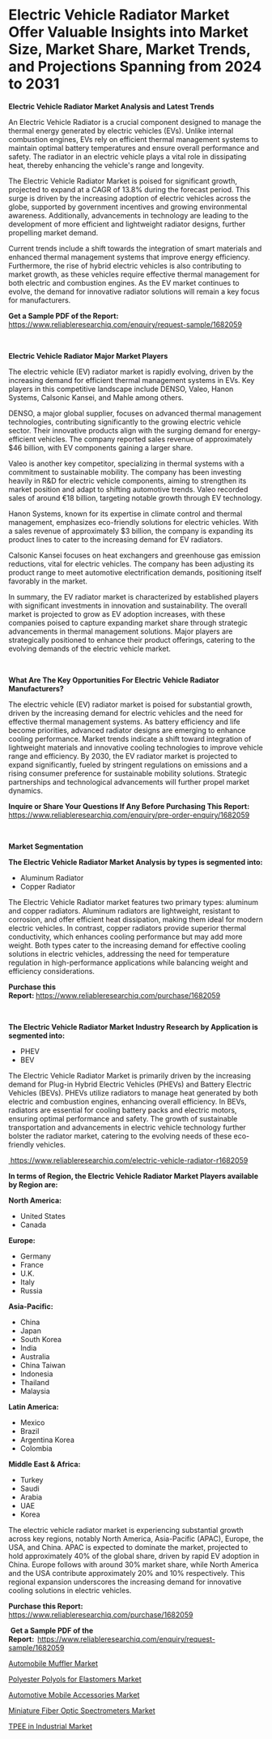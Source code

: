 <p><h1>Electric Vehicle Radiator Market Offer Valuable Insights into Market Size, Market Share, Market Trends, and Projections Spanning from 2024 to 2031</h1></p><p><strong>Electric Vehicle Radiator Market Analysis and Latest Trends</strong></p>
<p><p>An Electric Vehicle Radiator is a crucial component designed to manage the thermal energy generated by electric vehicles (EVs). Unlike internal combustion engines, EVs rely on efficient thermal management systems to maintain optimal battery temperatures and ensure overall performance and safety. The radiator in an electric vehicle plays a vital role in dissipating heat, thereby enhancing the vehicle's range and longevity.</p><p>The Electric Vehicle Radiator Market is poised for significant growth, projected to expand at a CAGR of 13.8% during the forecast period. This surge is driven by the increasing adoption of electric vehicles across the globe, supported by government incentives and growing environmental awareness. Additionally, advancements in technology are leading to the development of more efficient and lightweight radiator designs, further propelling market demand. </p><p>Current trends include a shift towards the integration of smart materials and enhanced thermal management systems that improve energy efficiency. Furthermore, the rise of hybrid electric vehicles is also contributing to market growth, as these vehicles require effective thermal management for both electric and combustion engines. As the EV market continues to evolve, the demand for innovative radiator solutions will remain a key focus for manufacturers.</p></p>
<p><strong>Get a Sample PDF of the Report:&nbsp;</strong> <a href="https://www.reliableresearchiq.com/enquiry/request-sample/1682059?utm_campaign=1141&utm_medium=2&utm_source=Github&utm_content=ia&utm_term=01112024&utm_id=electric-vehicle-radiator">https://www.reliableresearchiq.com/enquiry/request-sample/1682059</a></p>
<p>&nbsp;</p>
<p><strong>Electric Vehicle Radiator Major Market Players</strong></p>
<p><p>The electric vehicle (EV) radiator market is rapidly evolving, driven by the increasing demand for efficient thermal management systems in EVs. Key players in this competitive landscape include DENSO, Valeo, Hanon Systems, Calsonic Kansei, and Mahle among others.</p><p>DENSO, a major global supplier, focuses on advanced thermal management technologies, contributing significantly to the growing electric vehicle sector. Their innovative products align with the surging demand for energy-efficient vehicles. The company reported sales revenue of approximately $46 billion, with EV components gaining a larger share.</p><p>Valeo is another key competitor, specializing in thermal systems with a commitment to sustainable mobility. The company has been investing heavily in R&D for electric vehicle components, aiming to strengthen its market position and adapt to shifting automotive trends. Valeo recorded sales of around €18 billion, targeting notable growth through EV technology.</p><p>Hanon Systems, known for its expertise in climate control and thermal management, emphasizes eco-friendly solutions for electric vehicles. With a sales revenue of approximately $3 billion, the company is expanding its product lines to cater to the increasing demand for EV radiators.</p><p>Calsonic Kansei focuses on heat exchangers and greenhouse gas emission reductions, vital for electric vehicles. The company has been adjusting its product range to meet automotive electrification demands, positioning itself favorably in the market.</p><p>In summary, the EV radiator market is characterized by established players with significant investments in innovation and sustainability. The overall market is projected to grow as EV adoption increases, with these companies poised to capture expanding market share through strategic advancements in thermal management solutions. Major players are strategically positioned to enhance their product offerings, catering to the evolving demands of the electric vehicle market.</p></p>
<p>&nbsp;</p>
<p><strong>What Are The Key Opportunities For Electric Vehicle Radiator Manufacturers?</strong></p>
<p><p>The electric vehicle (EV) radiator market is poised for substantial growth, driven by the increasing demand for electric vehicles and the need for effective thermal management systems. As battery efficiency and life become priorities, advanced radiator designs are emerging to enhance cooling performance. Market trends indicate a shift toward integration of lightweight materials and innovative cooling technologies to improve vehicle range and efficiency. By 2030, the EV radiator market is projected to expand significantly, fueled by stringent regulations on emissions and a rising consumer preference for sustainable mobility solutions. Strategic partnerships and technological advancements will further propel market dynamics.</p></p>
<p><strong>Inquire or Share Your Questions If Any Before Purchasing This Report:</strong> <a href="https://www.reliableresearchiq.com/enquiry/pre-order-enquiry/1682059?utm_campaign=1141&utm_medium=2&utm_source=Github&utm_content=ia&utm_term=01112024&utm_id=electric-vehicle-radiator">https://www.reliableresearchiq.com/enquiry/pre-order-enquiry/1682059</a></p>
<p>&nbsp;</p>
<p><strong>Market Segmentation</strong></p>
<p><strong>The Electric Vehicle Radiator Market Analysis by types is segmented into:</strong></p>
<p><ul><li>Aluminum Radiator</li><li>Copper Radiator</li></ul></p>
<p><p>The Electric Vehicle Radiator market features two primary types: aluminum and copper radiators. Aluminum radiators are lightweight, resistant to corrosion, and offer efficient heat dissipation, making them ideal for modern electric vehicles. In contrast, copper radiators provide superior thermal conductivity, which enhances cooling performance but may add more weight. Both types cater to the increasing demand for effective cooling solutions in electric vehicles, addressing the need for temperature regulation in high-performance applications while balancing weight and efficiency considerations.</p></p>
<p><strong>Purchase this Report:&nbsp;</strong><a href="https://www.reliableresearchiq.com/purchase/1682059?utm_campaign=1141&utm_medium=2&utm_source=Github&utm_content=ia&utm_term=01112024&utm_id=electric-vehicle-radiator">https://www.reliableresearchiq.com/purchase/1682059</a></p>
<p>&nbsp;</p>
<p><strong>The Electric Vehicle Radiator Market Industry Research by Application is segmented into:</strong></p>
<p><ul><li>PHEV</li><li>BEV</li></ul></p>
<p><p>The Electric Vehicle Radiator Market is primarily driven by the increasing demand for Plug-in Hybrid Electric Vehicles (PHEVs) and Battery Electric Vehicles (BEVs). PHEVs utilize radiators to manage heat generated by both electric and combustion engines, enhancing overall efficiency. In BEVs, radiators are essential for cooling battery packs and electric motors, ensuring optimal performance and safety. The growth of sustainable transportation and advancements in electric vehicle technology further bolster the radiator market, catering to the evolving needs of these eco-friendly vehicles.</p></p>
<p><a href="https://www.reliableresearchiq.com/electric-vehicle-radiator-r1682059?utm_campaign=1141&utm_medium=2&utm_source=Github&utm_content=ia&utm_term=01112024&utm_id=electric-vehicle-radiator">&nbsp;https://www.reliableresearchiq.com/electric-vehicle-radiator-r1682059</a></p>
<p><strong>In terms of Region, the Electric Vehicle Radiator Market Players available by Region are:</strong></p>
<p>
    <p> <strong> North America: </strong>
        <ul>
            <li>United States</li>
            <li>Canada</li>
        </ul>
        </p> 
    <p> <strong> Europe: </strong>
        <ul>
            <li>Germany</li>
            <li>France</li>
            <li>U.K.</li>
            <li>Italy</li>
            <li>Russia</li>
        </ul>
        </p> 
    <p> <strong> Asia-Pacific: </strong>
        <ul>
            <li>China</li>
            <li>Japan</li>
            <li>South Korea</li>
            <li>India</li>
            <li>Australia</li>
            <li>China Taiwan</li>
            <li>Indonesia</li>
            <li>Thailand</li>
            <li>Malaysia</li>
        </ul>
        </p> 
    <p> <strong> Latin America: </strong>
        <ul>
            <li>Mexico</li>
            <li>Brazil</li>
            <li>Argentina Korea</li>
            <li>Colombia</li>
        </ul>
        </p> 
    <p> <strong> Middle East & Africa: </strong>
        <ul>
            <li>Turkey</li>
            <li>Saudi</li>
            <li>Arabia</li>
            <li>UAE</li>
            <li>Korea</li>
        </ul>
    </p>
    </p>
<p><p>The electric vehicle radiator market is experiencing substantial growth across key regions, notably North America, Asia-Pacific (APAC), Europe, the USA, and China. APAC is expected to dominate the market, projected to hold approximately 40% of the global share, driven by rapid EV adoption in China. Europe follows with around 30% market share, while North America and the USA contribute approximately 20% and 10% respectively. This regional expansion underscores the increasing demand for innovative cooling solutions in electric vehicles.</p></p>
<p><strong>Purchase this Report: </strong><a href="https://www.reliableresearchiq.com/purchase/1682059?utm_campaign=1141&utm_medium=2&utm_source=Github&utm_content=ia&utm_term=01112024&utm_id=electric-vehicle-radiator">https://www.reliableresearchiq.com/purchase/1682059</a></p>
<p>&nbsp;<strong>Get a Sample PDF of the Report:&nbsp;&nbsp;</strong><a href="https://www.reliableresearchiq.com/enquiry/request-sample/1682059?utm_campaign=1141&utm_medium=2&utm_source=Github&utm_content=ia&utm_term=01112024&utm_id=electric-vehicle-radiator">https://www.reliableresearchiq.com/enquiry/request-sample/1682059</a></p>
<p><strong></strong></p>
<p><p><a href="https://github.com/pespeyervi/Market-Research-Report-List-1/blob/main/automobile-muffler-market.md?utm_campaign=1141&utm_medium=2&utm_source=Github&utm_content=ia&utm_term=01112024&utm_id=electric-vehicle-radiator">Automobile Muffler Market</a></p><p><a href="https://www.linkedin.com/pulse/investment-opportunities-polyester-polyols-elastomers-urine?utm_campaign=1141&utm_medium=2&utm_source=Github&utm_content=ia&utm_term=01112024&utm_id=electric-vehicle-radiator">Polyester Polyols for Elastomers Market</a></p><p><a href="https://github.com/shivermasallash/Market-Research-Report-List-1/blob/main/automotive-mobile-accessories-market.md?utm_campaign=1141&utm_medium=2&utm_source=Github&utm_content=ia&utm_term=01112024&utm_id=electric-vehicle-radiator">Automotive Mobile Accessories Market</a></p><p><a href="https://issuu.com/reportprime-2/docs/miniature-fiber-optic-spectrometers_d780adc247fb89?utm_campaign=1141&utm_medium=2&utm_source=Github&utm_content=ia&utm_term=01112024&utm_id=electric-vehicle-radiator">Miniature Fiber Optic Spectrometers Market</a></p><p><a href="https://www.linkedin.com/pulse/driving-forces-global-tpee-industrial-market-trends-applications-xjsce?utm_campaign=1141&utm_medium=2&utm_source=Github&utm_content=ia&utm_term=01112024&utm_id=electric-vehicle-radiator">TPEE in Industrial Market</a></p></p>